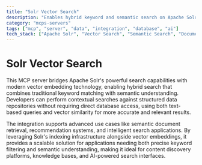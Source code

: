 ```yaml
---
title: "Solr Vector Search"
description: "Enables hybrid keyword and semantic search on Apache Solr indexes using vector embeddings for contextual document retrieval."
category: "mcps-servers"
tags: ["mcp", "server", "data", "integration", "database", "ai"]
tech_stack: ["Apache Solr", "Vector Search", "Semantic Search", "Document Retrieval", "Search Indexing"]
---
```


# Solr Vector Search

This MCP server bridges Apache Solr's powerful search capabilities with modern vector embedding technology, enabling hybrid search that combines traditional keyword matching with semantic understanding. Developers can perform contextual searches against structured data repositories without requiring direct database access, using both text-based queries and vector similarity for more accurate and relevant results.

The integration supports advanced use cases like semantic document retrieval, recommendation systems, and intelligent search applications. By leveraging Solr's indexing infrastructure alongside vector embeddings, it provides a scalable solution for applications needing both precise keyword filtering and semantic understanding, making it ideal for content discovery platforms, knowledge bases, and AI-powered search interfaces.

